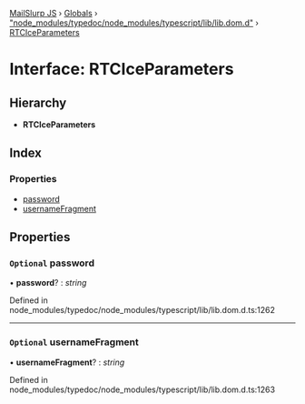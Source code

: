[MailSlurp JS](../README.md) › [Globals](../globals.md) › ["node_modules/typedoc/node_modules/typescript/lib/lib.dom.d"](../modules/_node_modules_typedoc_node_modules_typescript_lib_lib_dom_d_.md) › [RTCIceParameters](_node_modules_typedoc_node_modules_typescript_lib_lib_dom_d_.rtciceparameters.md)

# Interface: RTCIceParameters

## Hierarchy

* **RTCIceParameters**

## Index

### Properties

* [password](_node_modules_typedoc_node_modules_typescript_lib_lib_dom_d_.rtciceparameters.md#optional-password)
* [usernameFragment](_node_modules_typedoc_node_modules_typescript_lib_lib_dom_d_.rtciceparameters.md#optional-usernamefragment)

## Properties

### `Optional` password

• **password**? : *string*

Defined in node_modules/typedoc/node_modules/typescript/lib/lib.dom.d.ts:1262

___

### `Optional` usernameFragment

• **usernameFragment**? : *string*

Defined in node_modules/typedoc/node_modules/typescript/lib/lib.dom.d.ts:1263
